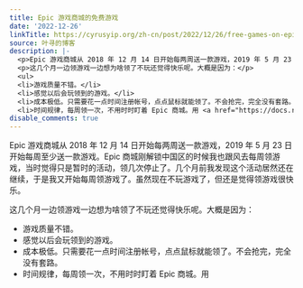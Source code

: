 ```yaml
---
title: Epic 游戏商城的免费游戏
date: '2022-12-26'
linkTitle: https://cyrusyip.org/zh-cn/post/2022/12/26/free-games-on-epic-games-store/
source: 叶寻的博客
description: |-
  <p>Epic 游戏商城从 2018 年 12 月 14 日开始每两周送一款游戏，2019 年 5 月 23 日开始每周至少送一款游戏。Epic 商城刚解锁中国区的时候我也跟风去每周领游戏，当时觉得只是暂时的活动，领几次停止了。几个月前我发现这个活动居然还在继续，于是我又开始每周领游戏了。虽然现在不玩游戏了，但还是觉得领游戏很快乐。</p>
  <p>这几个月一边领游戏一边想为啥领了不玩还觉得快乐呢。大概是因为：</p>
  <ul>
  <li>游戏质量不错。</li>
  <li>感觉以后会玩领到的游戏。</li>
  <li>成本极低。只需要花一点时间注册帐号，点点鼠标就能领了。不会抢完，完全没有套路。</li>
  <li>时间规律，每周领一次，不用时时盯着 Epic 商城。用 <a href="https://docs.rsshub.app/en/game.html#ep ...
disable_comments: true
---
```

<p>Epic 游戏商城从 2018 年 12 月 14 日开始每两周送一款游戏，2019 年 5 月 23 日开始每周至少送一款游戏。Epic 商城刚解锁中国区的时候我也跟风去每周领游戏，当时觉得只是暂时的活动，领几次停止了。几个月前我发现这个活动居然还在继续，于是我又开始每周领游戏了。虽然现在不玩游戏了，但还是觉得领游戏很快乐。</p>
<p>这几个月一边领游戏一边想为啥领了不玩还觉得快乐呢。大概是因为：</p>
<ul>
<li>游戏质量不错。</li>
<li>感觉以后会玩领到的游戏。</li>
<li>成本极低。只需要花一点时间注册帐号，点点鼠标就能领了。不会抢完，完全没有套路。</li>
<li>时间规律，每周领一次，不用时时盯着 Epic 商城。用 <a href="https://docs.rsshub.app/en/game.html#ep ...